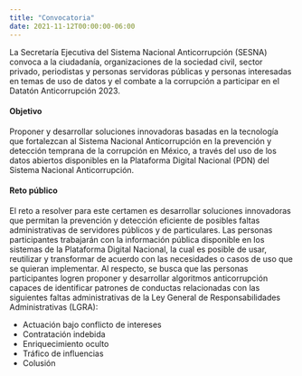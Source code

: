 ```yaml
---
title: "Convocatoria"
date: 2021-11-12T00:00:00-06:00
---
```


La Secretaría Ejecutiva del Sistema Nacional Anticorrupción (SESNA) convoca a la ciudadanía, organizaciones de la sociedad civil, sector privado, periodistas y personas servidoras públicas y personas interesadas en temas de uso de datos y el combate a la corrupción a participar en el Datatón Anticorrupción 2023.

#### Objetivo
Proponer y desarrollar soluciones innovadoras basadas en la tecnología que fortalezcan al Sistema Nacional Anticorrupción en la prevención y detección temprana de la corrupción en México, a través del uso  de los datos abiertos disponibles en la Plataforma Digital Nacional (PDN) del Sistema Nacional Anticorrupción.

#### Reto público
El reto a resolver para este certamen es desarrollar soluciones innovadoras que permitan la prevención y detección eficiente de posibles faltas administrativas de servidores públicos y de particulares. Las personas participantes trabajarán con la información pública disponible en los sistemas de la Plataforma Digital Nacional, la cual es posible de usar, reutilizar y transformar de acuerdo con las necesidades o casos de uso que se quieran implementar. Al respecto, se busca que las personas participantes logren  proponer y desarrollar algoritmos anticorrupción capaces de identificar patrones de conductas relacionadas con las siguientes faltas administrativas de la Ley General de Responsabilidades Administrativas (LGRA):
 * Actuación bajo conflicto de intereses
 * Contratación indebida
 * Enriquecimiento oculto 
 * Tráfico de influencias
 * Colusión
